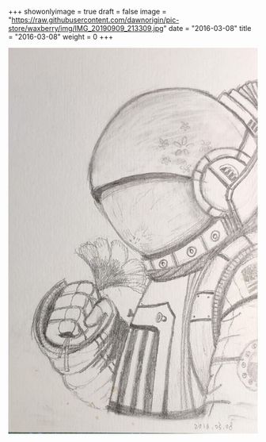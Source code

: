 +++
showonlyimage = true 
draft = false 
image = "https://raw.githubusercontent.com/dawnorigin/pic-store/waxberry/img/IMG_20190909_213309.jpg" 
date = "2016-03-08" 
title = "2016-03-08" 
weight = 0 
+++ 

![drawing](https://raw.githubusercontent.com/dawnorigin/pic-store/waxberry/img/IMG_20190909_213309.jpg)  
